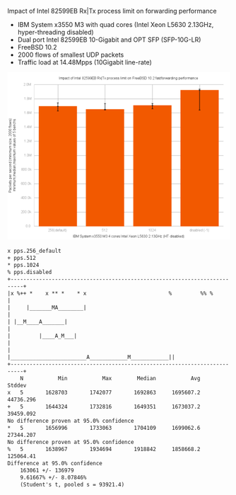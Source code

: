 Impact of Intel 82599EB Rx|Tx process limit on forwarding performance
  - IBM System x3550 M3 with quad cores (Intel Xeon L5630 2.13GHz, hyper-threading disabled)
  - Dual port Intel 82599EB 10-Gigabit and OPT SFP (SFP-10G-LR)
  - FreeBSD 10.2
  - 2000 flows of smallest UDP packets
  - Traffic load at 14.48Mpps (10Gigabit line-rate)

![Impact of Intel 82599EB RX|TX process limit on forwarding performance on FreeBSD 10.2](graph.png)


```
x pps.256_default
+ pps.512
* pps.1024
% pps.disabled
+--------------------------------------------------------------------------+
|x %++ *    x ** *    * x                          %         %% %          |
|     |_______MA________|                                                  |
| |__M____A_______|                                                        |
|         |____A_M___|                                                     |
|                      |________________________A____________M____________||
+--------------------------------------------------------------------------+
    N           Min           Max        Median           Avg        Stddev
x   5       1628703       1742077       1692863     1695607.2     44736.296
+   5       1644324       1732816       1649351     1673037.2     39459.092
No difference proven at 95.0% confidence
*   5       1656996       1733063       1704109     1699062.6     27344.207
No difference proven at 95.0% confidence
%   5       1638967       1934694       1918842     1858668.2     125064.41
Difference at 95.0% confidence
	163061 +/- 136979
	9.61667% +/- 8.07846%
	(Student's t, pooled s = 93921.4)
```
